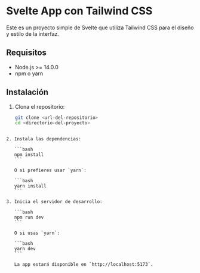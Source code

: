 # Svelte App con Tailwind CSS

Este es un proyecto simple de Svelte que utiliza Tailwind CSS para el diseño y estilo de la interfaz.

## Requisitos

- Node.js >= 14.0.0
- npm o yarn

## Instalación

1. Clona el repositorio:
   ```bash
   git clone <url-del-repositorio>
   cd <directorio-del-proyecto>
   ```

````

2. Instala las dependencias:

   ```bash
   npm install
   ```

   O si prefieres usar `yarn`:

   ```bash
   yarn install
   ```

3. Inicia el servidor de desarrollo:

   ```bash
   npm run dev
   ```

   O si usas `yarn`:

   ```bash
   yarn dev
   ```

   La app estará disponible en `http://localhost:5173`.
````
